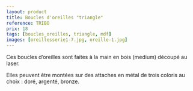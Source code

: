 ```yaml
---
layout: product
title: Boucles d'oreilles "triangle"
reference: TRIBO
prix: 18
tags: [boucles_oreilles, triangle, mdf]
images: [oreillesserie1-7.jpg, oreille-1.jpg]
---
```

Ces boucles d’oreilles sont faites à la main en bois (medium) découpé au laser.

Elles peuvent être montées sur des attaches en métal de trois coloris au choix : doré, argenté, bronze.